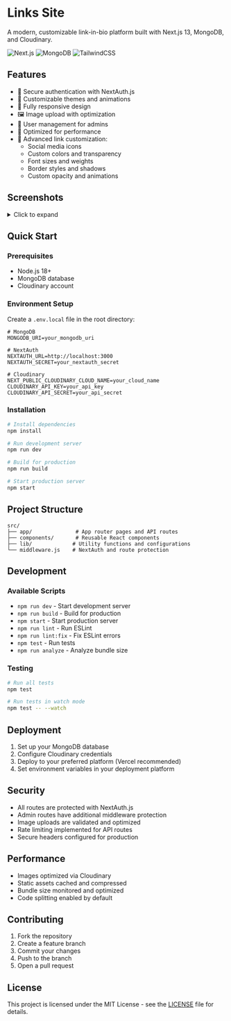 # Links Site

A modern, customizable link-in-bio platform built with Next.js 13, MongoDB, and Cloudinary.

![Next.js](https://img.shields.io/badge/Next.js-13-black)
![MongoDB](https://img.shields.io/badge/MongoDB-6.0-green)
![TailwindCSS](https://img.shields.io/badge/TailwindCSS-3.4-blue)

## Features

- 🔐 Secure authentication with NextAuth.js
- 🎨 Customizable themes and animations
- 📱 Fully responsive design
- 🖼️ Image upload with optimization
- 👤 User management for admins
- 🚀 Optimized for performance
- 🔗 Advanced link customization:
  - Social media icons
  - Custom colors and transparency
  - Font sizes and weights
  - Border styles and shadows
  - Custom opacity and animations

## Screenshots

<details>
  <summary>Click to expand</summary>

  ![Page](https://i.imgur.com/TyBE7je.png)
  ![User Settings](https://i.imgur.com/so20jyw.png)
  ![Links Settings](https://i.imgur.com/VBxgtzW.png)

</details>

## Quick Start

### Prerequisites

- Node.js 18+
- MongoDB database
- Cloudinary account

### Environment Setup

Create a `.env.local` file in the root directory:

```env
# MongoDB
MONGODB_URI=your_mongodb_uri

# NextAuth
NEXTAUTH_URL=http://localhost:3000
NEXTAUTH_SECRET=your_nextauth_secret

# Cloudinary
NEXT_PUBLIC_CLOUDINARY_CLOUD_NAME=your_cloud_name
CLOUDINARY_API_KEY=your_api_key
CLOUDINARY_API_SECRET=your_api_secret
```

### Installation

```bash
# Install dependencies
npm install

# Run development server
npm run dev

# Build for production
npm run build

# Start production server
npm start
```

## Project Structure

```
src/
├── app/              # App router pages and API routes
├── components/       # Reusable React components
├── lib/             # Utility functions and configurations
└── middleware.js    # NextAuth and route protection
```

## Development

### Available Scripts

- `npm run dev` - Start development server
- `npm run build` - Build for production
- `npm start` - Start production server
- `npm run lint` - Run ESLint
- `npm run lint:fix` - Fix ESLint errors
- `npm test` - Run tests
- `npm run analyze` - Analyze bundle size

### Testing

```bash
# Run all tests
npm test

# Run tests in watch mode
npm test -- --watch
```

## Deployment

1. Set up your MongoDB database
2. Configure Cloudinary credentials
3. Deploy to your preferred platform (Vercel recommended)
4. Set environment variables in your deployment platform

## Security

- All routes are protected with NextAuth.js
- Admin routes have additional middleware protection
- Image uploads are validated and optimized
- Rate limiting implemented for API routes
- Secure headers configured for production

## Performance

- Images optimized via Cloudinary
- Static assets cached and compressed
- Bundle size monitored and optimized
- Code splitting enabled by default

## Contributing

1. Fork the repository
2. Create a feature branch
3. Commit your changes
4. Push to the branch
5. Open a pull request

## License

This project is licensed under the MIT License - see the [LICENSE](LICENSE) file for details.
